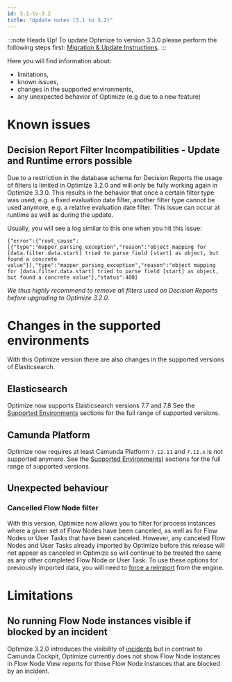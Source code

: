 ```yaml
---
id: 3.1-to-3.2
title: "Update notes (3.1 to 3.2)"
---
```


:::note Heads Up!
To update Optimize to version 3.3.0 please perform the following steps first: [Migration & Update Instructions](./instructions.md).
:::

Here you will find information about:

* limitations, 
* known issues, 
* changes in the supported environments, 
* any unexpected behavior of Optimize (e.g due to a new feature)

# Known issues

## Decision Report Filter Incompatibilities - Update and Runtime errors possible

Due to a restriction in the database schema for Decision Reports the usage of filters is limited in Optimize 3.2.0 and will only be fully working again in Optimize 3.3.0.
This results in the behavior that once a certain filter type was used, e.g. a fixed evaluation date filter, another filter type cannot be used anymore, e.g. a relative evaluation date filter. This issue can occur at runtime as well as during the update.

Usually, you will see a log similar to this one when you hit this issue:

```
{"error":{"root_cause":[{"type":"mapper_parsing_exception","reason":"object mapping for [data.filter.data.start] tried to parse field [start] as object, but found a concrete value"}],"type":"mapper_parsing_exception","reason":"object mapping for [data.filter.data.start] tried to parse field [start] as object, but found a concrete value"},"status":400}
```

*We thus highly recommend to remove all filters used on Decision Reports before upgrading to Optimize 3.2.0.*


# Changes in the supported environments

With this Optimize version there are also changes in the supported versions of Elasticsearch.

## Elasticsearch

Optimize now supports Elasticsearch versions 7.7 and 7.8
See the [Supported Environments](./../../../reference/supported-environments.md/#elasticsearch) sections for the full range of supported versions.

## Camunda Platform

Optimize now requires at least Camunda Platform `7.12.11` and `7.11.x` is not supported anymore.
See the [Supported Environments](./../../../reference/supported-environments.md/#camunda-platform)) sections for the full range of supported versions.

## Unexpected behaviour

### Cancelled Flow Node filter

With this version, Optimize now allows you to filter for process instances where a given set of Flow Nodes have been canceled, as well as for Flow Nodes or User Tasks that have been canceled. However, any canceled Flow Nodes and User Tasks already imported by Optimize before this release will not appear as canceled in Optimize so will continue to be treated the same as any other completed Flow Node or User Task. To use these options for previously imported data, you will need to [force a reimport](../../reimport) from the engine.   

# Limitations

## No running Flow Node instances visible if blocked by an incident

Optimize 3.2.0 introduces the visibility of [incidents](/#) but in contrast to Camunda Cockpit, Optimize currently does not show Flow Node instances in Flow Node View reports for those Flow Node instances that are blocked by an incident.
